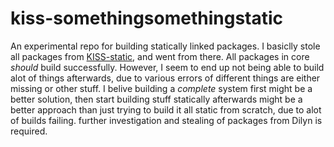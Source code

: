 # kiss-somethingsomethingstatic


An experimental repo for building statically linked packages. 
I basiclly stole all packages from [KISS-static](https://github.com/dilyn-corner/kiss-static), and went from there. 
All packages in core *should* build successfully. 
However, I seem to end up not being able to build alot of things afterwards, due to various errors of different things are either missing or other stuff. 
I belive building a *complete* system first might be a better solution, then start building stuff statically afterwards might be a better approach than just trying to build it all static from scratch, due to alot of builds failing. 
further investigation and stealing of packages from Dilyn is required. 
